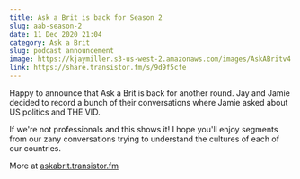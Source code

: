 ```yaml
---
title: Ask a Brit is back for Season 2
slug: aab-season-2
date: 11 Dec 2020 21:04
category: Ask a Brit
slug: podcast announcement
image: https://kjaymiller.s3-us-west-2.amazonaws.com/images/AskABritv4.png
link: https://share.transistor.fm/s/9d9f5cfe
---
```


Happy to announce that Ask a Brit is back for another round. Jay and Jamie decided to record a bunch of their conversations where Jamie asked about US politics and THE VID.

If we're not professionals and this shows it! I hope you'll enjoy segments from our zany conversations trying to understand the cultures of each of our countries.

More at [askabrit.transistor.fm](https://askabrit.transistor.fm)
